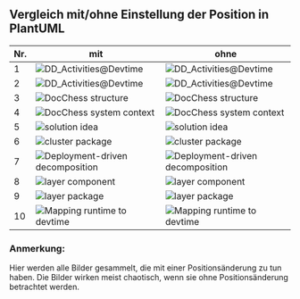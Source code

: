 ## Vergleich mit/ohne Einstellung der Position in PlantUML

|Nr.           | mit         | ohne        |
| ------------ | ----------- | ----------- |
|1|![DD_Activities@Devtime](https://www.plantuml.com/plantuml/svg/hLRlJzim4FtklyBgFY1LAW8s42kbWlxOj6cR4DqtGDCrlYHU73jod6xLnF--SvA65iewKF8XSNJlNkwzYo-vo1rOLwIAJoO_BWCd5z99p2yck70oHRQdC7JS6Mvb53ikf4K26SrOdaYTWOMKyp-Cqw6Dm7hfZmz6kvbRAgI0JK4rWH44IMHDeSNOA6Fvcp34ao0eu_VbcIgI8GJkLMppztW0nsjiWKaper6xLnON7cqKvmq07IbiXqw0WpdawsnFaqu3t4ZQKrAZMsR8ZNMnOVUCzQzHeUVv2XeYj7qEERTfyyG-THILoUg8m4KJOcNdEjrk0-5NuswtmmU3CNbNEAaZ_eqmmw5FXLN7rjfEoLzC08f_nzpngLv8QtHAdbSqqzyO5FwrMGzLRFEoZ0CyVT3Vj9zOhnIua3pT_mMsuffWfipI4_3B6bZNTRZcqCtv-VcdoVIkrb3slu85ZxhO8UJOQnYHU-K3g2CLL7XZ6tT6XLI2pz0kq3xl3cvtfqf-iJjXU-uSFNBdCshQmVaMXwB_ToZUS8ZUdvt-oEt-J1NaJWPyXA1f9AbafpK_sxFcRMtD_OEKcQDDj5DCqfOOrPwOTq_5N5aZYd9ixrIKjgL8jwVe-47HQobELd8SoHaR7SgepszrJvL3YnRExqow-hb8bxniFoqoigvJwZai1T7XwsYcTkUZz7dNc9bSEcEN9JYIZZ4QlZtH6_fHMzqC_N2OAvhkPtv-xml8OnHd_S70prnmlWMtsj6NbkOtNvL07m1V1Ar48u_vCeaFdk4hSk9Yu25KobPGLkGnyy5dooApPBXa-6yMfIe4d6m511P96ACeOUHMI2MBqqk44CHyxYTbdP3iIB3rDw_shCvANvZ5zihc-RyQoNitiHG2zPteyOGb6_Ufbxfs3-m2jQ2Vfxy0 "DD_Activities@Devtime")|![DD_Activities@Devtime](https://www.plantuml.com/plantuml/svg/hLPTJzim57tthx2w1wHA8603iT9Mq8zDcxO9mTx6DBdEJUhLiIFxfbiryTztxOHGeAm39G-jfNlkwJtd9YSzyoWSbhdcaycFSubggL21Fvl04bKER4T3YXmjTogR8q-K0m9PmvXVA5C89tBE_p1Ebx49rCTmlRC6ht2bWGek5xefZ8HSPCwM9XbRRHr_bQPmB6MityHFcaYbGkABs6PlOLyShR59cnVMWC4N3fSUtXik621Cfg4TkaIWc0c_plQuwKJ2lQOThGpWgW1k7Sujks6iTmaQ0izdOKG6hiU5vovlVh576mLjYxgImB8fiRYvJhVRGFZ5kDljy7v_JDwLg4p6ln1cE0ojudPZQskdvazM2is_WaS-DKlbhCd9yufc-Xja6MwRzLB5DejZxCF9dVvc_SHweGMcvEdUB-4ghWaKsgu20J-lWVLS1siEVHiC1Xycq--rXhZ_2YOVRB53o77GC2BtuW_GHYfe4enjt1cLIYVy2jmItDFkm6PtgkPdkvEsvyxX0tS-Wg4ds6zmAFj_X-Rt7ABxPwi_QhC_KoqyAib780n5abvijUPdUzQyhgsvkPDoXVGGRHMpQ4kCRa_CcyTYBfnDoXZRMnNbRIaoxIawkbFqKehZMpb8SiRMf2hhyMkpgsDeqG73aqdV8HVfoyVrqw4WwpfHpq4KH5UOeqdjpdiL-YwXi5wXTQi8pXGoHk6xkpiCILkTXo4RPfh2_JJ4zruY_1oIqrw_7o9NODZ0jK5wqL9yyzi9AF_337HA6dKiJ4byuWc-qXCN4m52asm45QMVir1ySYpoIgKh1lzcqRf2YEED0Ec0X36g4aPjX5IoEDr38EISpq9GrWsBBGskVkNLdjLT-JExs4xSNVXJSmOceVz2Vm40 "DD_Activities@Devtime")|
|2|![DD_Activities@Devtime](https://www.plantuml.com/plantuml/svg/hLJVQzim47xNNt5B7mg6XQxjGcTAIFDZVTjACXY3mb3aiwD5benyJXTA__UT7CSnVGbaqODz_kxkytsdaqObIKzLRc0w_VsWI6yqQIn7KzoGpb5yI33L5k4N6kDUu29DqskbMlZH8rguM7x1A_cvHP-qNTUXLtZNWdDC6BjJs4d_xgNDC8JYe0F_N6cgqR24k3IO4f03hxCLGQ8zSg7E2b6kjIsabpd0gm1UrYNOc65zTPOMj3N83fzBqph6KgqpxogRJ9nnlYcaTh_LJswAJgMYKyZgfdIubCiBPz6UHBPhV8SjYETY3Pw5BP4abxBiahtFuOth95mQtY7Q5WZEqyg9Do5YWFlxkJCu73xRAEBHGUCAz54KWomXmSt-lwBUdruKZIjj4bYWtuIm7kTFk4aLQPl1DuuP3aCcTdUrpVg19S7CRhHtDkUkxl9dVr5LOIgwhXrDMW_aGM2xjqpvP2IbtBF-YsmAcM9Xt3PamqCJkAEHrqqRM78hXCKUbQ7VoPWPMP9MC4Pf-VYPzL45VywauEQWO5_CWYIVm6CIrlyjmPn9mkr1mgaKWxqMlcHw4sTJdSNmR3yQfwG91eK9utUON7wLTOlOABnBUe72VjhTKQ6AzWJr7dN8ccFXIatER-lGJ1EFIs3gL_rX-8IugCgL25QV4OGubABJhK3ectqC59Kn0M503lXRUPJyHxPhw0RYf5O8t6sKQWNBS3fQ_stNxz5WA97u1itG2p52c_2b_my0 "DD_Activities@Devtime")|![DD_Activities@Devtime](https://www.plantuml.com/plantuml/svg/hLJTQzim47_NNt5B7mg6XQxjGcTAIFEnlcqb6On1OIZosT4YIqO-fmkb__jEZkEOlWIowC4-tSTFzxixQLIIz5Jb1gRJtm-Az4QJnd8qnGtf7CM715Dj4NwXCUu5Bj8qlLQgLJzwH0iNoozu9J-tsYTjrxNh5TwroZachBjJs0d_xgNDCBZYeAF-kT9KQyCIuj9WIa0ElCvM18dso8awAqIvrhQGNkO0hm9uMPTW8uRrrLbQqDOW6tmkJMiOIxNElAjiCd76-IQHslnMVxaeEfMAJW6hYzB1KYuld4Lx4jYky1sqG9wJDNWMj4IINCgo2_O-XXlN2RWqt27Q5WZEqyg9Do5YWFlxkJCu73xRAEBHGUCAz54KWomXmSt-N57tfnT5uqgR11ReDy6jn_4JBb95scRmZNs6mn29tQwsKJ-m99ZPZVREvbpLNVpiBwegJ4NNj8D9wu4y46nxov1FHbBADUk_o2QHAHR6RKCqF3IEEnXvtPI1ART4cEnH6leTZPcH9Ma5OvIMhvzP7sNmvqmCRWuCziaiIF8DF4PX_TyKp9aet1ued0ens7FXHwOtSJRLMGpFzgDnIfeWK9Wm_eV9vLzPbuY5mhka5o3ifzqR5R9eRr3lKOUeEHQkrEJyjdRDDF6u1AJ-C6mWBgfo9OBKPmr271BHwLPWwm55PKpOiq8EUAyyIZwDvLfr0t5IimEkD4grWcMu6QtzjcltQ32aH_nwPkY56A5D-C7_1m00 "DD_Activities@Devtime")|
|3|![DocChess structure](https://www.plantuml.com/plantuml/svg/ZPDDRjim48NtFCKqMQG5gjOeq29DR2DDugQx6FKc_LlGufD4Y2AD8ONOANojNg0NwrXnr3Gmcd0X4CFtlS4yZ4vYqfpQnj5voCygn4WnSPkdbg6U6HJMWxx0kN1D-qLHlCdpldp1WAVz-NiCzDk-EhM-xgG37FR5pp1IEynn3xzaxKjif7WdvGE78b4AnBQi4XdBo9CDNgbOMx_Gh1lwgKYE3mRRw-Py33xDqif17hZHhdjOTzyyD8lWuTFZyhLIdU_UQ3GosoZsQ3YasIecD3GUauvajbdSsdqJxTKyQ3RPb4CATN0_13cxwthBB1TRg6Tc2ml7AE7y3dtaX_g9BoMm7LA9_w6KV_yg2jzAihkyqNkl_uvxTRePWSwS5LqtysIPm5uxYlU7NzwnFJaDRbMwaEXo0MzzIQSXrFznw9DG1xNsddIRLnGgMGQcpJBSm9Q9hi46_gMi0EYJ1UkyafkDYMgd6QmaqImRRwQNxNCwhu-TvFFAw5Z171yDXss4DFpkwSQYWky05aAYVOm0DpObXuiMBbb9yMjRAk6Us50oBC3_qe9rtS5FnISieNNiahBdWqnsw8Wcrh_-qCPIpw74AXkyo4ZA3X7dEi4gTG9lv5V-0m00 "DocChess structure")|![DocChess structure](https://www.plantuml.com/plantuml/svg/ZPFFRjD04CRl-nH3UoX8628aK6cJg3GDvTQ8NCg_msPtRA-ydercrsfIbDVY1NWnncvYIXNHxi5QpNw_RpIVncSnQKvDxU4Yc4c9CK9Ct9ZKCAfd5dD725_G-t03XtcUlp6cBryo8i7XuZqEzDk-EdDKTT817lV5psYbTcpm7dx5cWfifVXEoaSUymGf0BkYJ60Teqaka5AnShJKh6lugK0E1OlRQti-1ahpjFOe3rnhtprikgy9zJ8GKdfSlb6gypqOZKPs6yK138SmNyU4DOp7e2FORHPtTjz4Uxq8ccqsuv125VmFGIQxhdVCQhc5UcQ-TEWP2_IqHn_veNvAXGIsHohnFvJoxrzvJeqakyyRU-_Dtt6lpziHOEATwBgPfwk4JDf3l3_yQiVsv2puTU53WgibagC2paEe_kFG9w6EAaq4kZ4bX5AMWQ5TXbjqHO8RP8lqKbO0uPD3rgQKcui9AgyPMKcYMJPkfvVjyzfKfrxoUMLrBD6UdWo7JKHf-9tWrc69j0CasSS0vDgbvF6oGP-SXFYrAPHmJ-md4UR8_zA2TJG_bPwoHDQXAyYU3pBPe1EOEdhzeOc5Ng0Igspm8WCfUunueHCwfSwGhFp8Vm00 "DocChess structure")|
|4|![DocChess system context](https://www.plantuml.com/plantuml/svg/bTEzJiCm403WtKznQWUcCZ2sKLMrL4m8f2u8iHZxubXrpf5_H0hYjNW1NenB0WLrQ8k7I77kkullaaLCCgHSExZsQbLXZ11tCM4DobF2DeaBXsM2v25OKoNGDg1ArfCGqrkag2fdLOK1Rj0GXYb8pW3ZiYolb19Th2JZ44QR8Ur6-GP7NTImqT_3s5d2IorZXVfD02_ocf7-VgaH5CKtWFcyqtfVurqCiGzBBuE6bRD8gGVhDc4WwNwEDCXsBmUtydMJET3q1pW2rG6yzsvdd4zmro1PCh3qVdl4DmT-7Ju_of8o6QGZ30yPwTXOT7ZCq6z_c2Lct9GNr3meJXBw0L0Vmak829CycNDhOFpifDhE_inZDYsA794JFz6hHVu6a1yIF6OZMc2bJwcjh-jCbd58GWsbz7zBwQvKSqhny6E2PLQLbWcjQ62YsU4vR1_SDU-CS6uQa22-SfCNhFWt-W80 "DocChess system context")|![DocChess system context](https://www.plantuml.com/plantuml/svg/bPEnJiCm48PtFyMf7PZAmDX6LTLICI6GkY34OkoBOzKvHxOZKX2lnGlmOboIjg0EQV4GoSx_tP_xBrx494EgImUtNgqAZ17YBYOiGNbAs2HnvJ1Fa3m4Que4sWPKoNeIOdgF55NXh2emm1qQmZ05oHLWdEVvZLAYrKeo3c6qwSjkbAzmrAhwWsuFOsS9hxMC1UeF0Rp8QuRq_gD6a6Lx0ERpbjP7Zq_HQv-MNWODAsUHKWUicuI1f3kqr9FDaUovbI-hceMcQs00L2VWetSxuto2Xmh9ae6bzzi1lZhXr-7xAy-f9eCqWE4fHZfM5XqECVIR3sE9CGxb3JKFYek4RW3KINW94M4ocNCoC7vrKcrdVyOncsPP7P7hlj2xHVu5a5yIFDT6DC2KFaTjVLdMP1aEIQZEIV_NIRTErJcAHnyJB6jLQ9dGYgepmqkeWxODxW8r1mOaY9ySy88fla8_ "DocChess system context")|
|5|![solution idea](https://www.plantuml.com/plantuml/svg/ZP9HIyCm58NVyoiksyiihEWUH6ICkJ5XYY1KyFakkMt3qcGcwMhH_NVJhPiL9fg7SCcvtycv8LFdqVgoKE2CAhqq6gGWP8fI3zw0bLdkGKXBl16PMqkzGOi5PDQKcwNEoKgFcXDSTKJuO12MDeBQibdtHll4rug2O0jK9s66VDtuQJ4tobZefobTSxxNT_kzkHzrflwqsx4TOz_TlQHsdWf8kDbG3z21WxwIccA1BYVHoTbxpT6F5kXxC1v3oqqc3ODDedGK4krOsqlem-YGaDrAJdjayUx9QWnFsMMh4tiWvvXIw9C8JwJBVnZmaq5thYXwm2r6KGE-4CzrUBYiFX2hGDnm2iGFeCqyanxkdfVdKN4U3L4T3X-NSPZWLvPEB4CO3Yw7KDt2MqcsXkfmzV6S7yyBGZLm5sm5SVmPJ9Y0k6ogYb5R1RSfQH6-w1S0 "solution idea")|![solution idea](https://www.plantuml.com/plantuml/svg/ZP9HIyCm58NVyoiksyiShEWUH6ICkJ5XYY1CyFakkMt3qcGcwUhG_dVJjQiL9fg7SCcvtycv8JFdqVeyK-2Cohqq6gGWP8fY3zw0bKdgGKXBl1APsqgzGuiP9DRakvLEoKgFcXDSTKJuO12MDeAQibhtHlkrFoWAWirGjS8S-RRoqs9XbB7GZsEwvloebyUzkXzrelwqArd9s7TtRtrmdZ9OSxEZ7g031tqbDKK2NKgYaxFtcg8VBz7tO3A1XfjEAmQhHF4u92fPqqlem-Ym9hkNd8x8yjsJrHYUiiiMBLkJ2umfz4c49zBvFmnuQz2TQpXym3qEXnNuGZpLuU6IGqri0d73AH0_W2RpN7guUrwTHyLvD4HrE7fSHM62NrbgMOOm6boEeBY5jvpi0OhwwjCvFvrdX6hWBjW6ekWpc31H5mMZkWXUCz8YVD0l "solution idea")|
|6|![cluster package](https://www.plantuml.com/plantuml/svg/ZPCnJyCm48Lt_ufJ6PY2YDj4WgPLfKhCI8oKmRMTDkh5ZXndGC1_vn8792GdnTD9_jwxvxEzQxrmlgiH97QjrmuQ8I_YfDajwjA3j-2gqzc3gfoMlhA6jPVADCA96gIj6skqyV31WDQHf2TdEwFs5gqhYlqFiDt2JLcMNCe1VBB6l_Xtr62igmMoByPAYuhQBqWLaf3cOCOQqWM85igqjz6vb6F7VhrkDflVHf2-mT--99Ff1CnZC9-0bp5uUJqw3z7vrUYhM8FL19p5u6m2pcDmtaSVRxlF_XpA8VjOZsDlQEp71tqliX0TnL4ZB0vcs4MH_iCfJA7XyqwyTv8f92gXYo0MIRx6okWx9TgpLkl7ekXQicQqFL3BUMeLg6oUoWALpr8qXWIJpst_36CWezED08y3RAUDei_s3G00 "cluster package")|![cluster package](https://www.plantuml.com/plantuml/svg/ZPDFIyGm4CNl-HJ3Ul2qOjC_eDkMXGNFWaVNGpPDksNJ9AJfGTJlxgIjWf1spMbWVk_DOvBiUyUi6pe9N0wz4nOCunVM278hHUt0QR1jStPGjLPmrsf5-akh3BEi0wuxevLG3Zu8u3cXjB5wKDL1Istp_F03b2NSr7LDEH_19wtSYtkN0fIs7PFaYv1Qomh7Rr0r9K7DKSqrH1jWFTIHjn4Pv_D4VrwBelWT1D4R_9sBCXujm3G4qmKu3i7nzUXqYawlHaz20v85E0t1wGASXU3CHvzlssT_dien-rpFQpUuzjE3k6Vf55soav2mEQgnArdq3wTf2uQkEr7ln2FORl4U49MetibMYRkAzMTHxHxpVEZHcM3RG_4wb8nGkWwb8vIjGiPd-Ypz2mnnnD2vJyDziXUgmc_s3G00 "cluster package")|
|7|![Deployment-driven decomposition](https://www.plantuml.com/plantuml/svg/dPHDRzim38Rl-XL4TYWGp4MRhiEs1a6RfZqCwtO8i5rsaINQPYDBXYIdIOV-zz4VJGCqJO3oO0SWtpTy9DAN8KeVwzB032lZrYNQc6XFIxIWKRcoSe4YEIkE36OHeWDFUH51aqVL9iA2R2MzB07-2U2mJcF_iubRP-CyhWromfVIR19JgHQvTxNLryuu3n-o33yhrUQVsYUtHfbKyLrkwLSyaUTRReOindM5u7mid7WIekrqC1pUkPJOSOPBKZWS3c0ylcRqEfBDuISNJIOW0yZd5hSuMKs_vd1LLSbSMfswLQU_MQ6gc_E16xiaxsnpifqDDZRP2NvveTg0zdPzG-pQkRrS3bprfPqNzNnRC3CCY-Wgw0ZGlysJxkRvWobClNi8pzezBDb-biRgCCJzQuWVPEiLpD4lzm7etG3VvLB2R-AvbWRkf2huuW-I5Fj9kbRQAKEhZ--bFm1bjg4Yz-LH6df4Q9VAiY30wKSO0KyDd0qQYJrjU-1uM_AfhJ_lwaURUd7qWDR258CgF59Qypazrc0aloqfNjYyZW8XuPWqhAbXaejc9Owr30NgYs_ZSHtuOF_QEiWSUVs3ybIrEvwzLoYOAKcQaN-jwtFPxjm84fFi_aCXn2LV0d-r_WC0 "Deployment-driven decomposition")|![Deployment-driven decomposition](https://www.plantuml.com/plantuml/svg/dPHDJzj048Rl-oj6wG4fgX64KhKbYY043bLf3v7QIo_htR6zPBrhxKT8gFZldRLDY4H89EPWHvfvtyopE-DB7xWBiTOmmqRRTOqcPDAf9HgGA6pTMA-2ieOTQIm210jEbLK0gHoADk4NoZJSyHhW7mCAOoNsFrFSMXFcOQsH4gxcUfEOSh4edOr6Nbjj7Nme2lmiH9j_Qf_KcYgu2Ezoox_Y2J_VSjFAO5Wt2DQ5oh8dnjfE1yFXdSqLESvmgGGEXmCOZwy9FGPbIlX9HPC9S0_ykSKjJbAhNtEuQffipetCxQhJtwnGn7G-S6EMobcJJhQpmMHJdE2N5weDQ6_NDqIkdTlBvS1LNzfvgPvl2sQ6VX5i0nq1khTvyjqyVp27gRCF_bcxXwNOpvAi3aFSluRueKnSmHpTSX-0t0tmdIyv_5Oqrrp37HSLNVn1ace_ITTAEsLevF4zTmUWz3PKeBuSSgqU4TgbCYJmSFeHHa1J0sU3936dRGyKRqi-jVNdNVreKy-E7j0OcA8NbKELHpgdnmYQqzieGGjRni0GCef9OiqraLoabJYMt5SeBxwDnz7JmVurqVCIQVszSAffTxnuhv0HKvQbaN-jwtF5xjmevNR-7sFiakw0Fbh_0G00 "Deployment-driven decomposition")|
|8|![layer component](https://www.plantuml.com/plantuml/svg/bPAnJiCm54LtVyLJEp05AKx2G9seKYKcDaRAuDelQLJdkRATeKByEqw08gG4WkTpV8zaRtsGBlIT0IClw43Pxcm9AR0RWtM0OC6rpJ60RXsgq5fY_jJIMJhPVSFmoY2UWrIdnjcUzCuQwuJOVG5L1UkwhhbI8_XWAJo5Yq4Wwpffs1jZjJKw1go464kYiQV7iIbTWVHWqk4Al5FgSsqupsLPNaSWVO6Vcr5JwGpCfs3-Umd_AE5_bcHJbsSpS3u5vpDmCGKNGxPA8KcgE0EmFfZu51lJ4jvgwO-eD_T2z1whQa_GUzaWSARuVuKC4ZSO-J8Zkqui578MoL4ebWa5Oria7V_lEm00 "layer component")|![layer component](https://www.plantuml.com/plantuml/svg/bPAnJiCm54LtVyLJEp0LAKx2G9seKYKcDaRAuDelQLJdkRATeKByEquAHKW9f9xFyJsIlV51kj2r1emyemDbsvCbfC3k35O1WWNNr8S0kd6eGcE9-MD39-ba-mF3EuDuzb8TQsSxqbjhh1DY-msK9Iohgk9A3U2JfV0IpWQ1h6kbOH-CLTRe6B0GOYY9newUXwPa0TA3IVehy46fhxN-l1P5SHs1v0r-RqPD9HCm7uFvtoNyKiB_BKd7Baydu6mCpYRWV0pE-soLm6fLnXc0vTx4frYRXl1UItz0lNuKelDObZk2piiQWJF5RnNIYv3D4zBhmamXOv4SX7oUa3EsGTBn-tu2 "layer component")|
|9|![layer package](https://www.plantuml.com/plantuml/svg/ZPInQiCm48PtFSMH3frIQiasj75C8D2fGw5Zqa6HvCH4beIi3A7jkrUMd8B1SU99sD_zzw4xl6eTjUxKI93qB2mOoevqBz2Z59K3fy7M-uC3Nbl1NAqLQe-rCjJI1fXkZ5P2EVX6u9-TBzrRVL9yhQMsHR6-06K93rLLOSO2-AQL-tHdAK1fsr29VX6gjEI-_QmeWeUlsAhtO9JCWBOWaov2v8prtRfdirmk_vj0yWN3dhwC9LTWF0RZQHCSJV1D4p8MJgx0wHYSJfkGQ49kccHZuTaLE1-3yywatufEvICUWqn_xaTa_8XsB-APPj56qfsGCDkgA4kJEvBY5HiydOJlI8fNPCXq4kcI_6xDDuUQSw6--DmF6FaP3zuGP8QCmSWC6HCPEVyfksNrRQKtMSXQYITEsuFWYr0I0Nm581U0Z0E8-HwbNwQnhwz5SMhzBI260vHEGoH0sJIK1YYVXD1AAEv_8Ny0 "layer package")|![layer package](https://www.plantuml.com/plantuml/svg/ZPEzQiCm54PtFSKb7Jgbr99jQEAOGA1JXqB7feCYouw9B1bP6KBRTwyikOM2h4IJu9xxtOD-jeEXsfmx0O9Uk8QUiXDjEBeNl3PW5EYsEHgeMisPQPL4mwcLFTMq0wQwNaak3NmYiEjWMnkjphBQAQ5qKUn-WRA4kxgkCMCEV5RIl9cBu22LxgX0tmZLIbHs_A8ed8VjsCiNPvGiW0uWaZ62vunDqyRrljbi_eP0yW7_Pzesbip0E0JZk0ds9lYg2Gc5anau3S5ft8Hu4tBL90k5PpDm7eBpqMHw5QFAgzywcMa_NL5lh-Zmn1zfvcq4FN01YxtqiZIv8SaVSO_ZIVY697z4FOad4PUKm7BvLOvlpDB21gn5A_b3HOSZhzR8wlWwdgcJgKx2TSJiWDA-W51rLHJdmQeZXXsKnY7Ye2mEfGxAen3QSbdPV_y3 "layer package")|
|10|![Mapping runtime to devtime](https://www.plantuml.com/plantuml/svg/dLJBQiCm4BphAvRqK32arC_Gva5e83UVUYmzg9BiYEXXPBabjFdtoacSGg8cRdKmkyoiPcS4djSM6zj80JckAgvAC8soN3Am6YXxRqiaM67Rtl1oPO5omuZbMg5wpLM53PO0dmZS8LfMMZ5b3trxbbhPPxiH39Gs4eiZy8J9kZIwKNIXXJPmKnH5HCWEt-w-hGvMfHlzptLl3-mUfuVhjWZTXeyXUfbEf_bcqUtv2fF9iPdD0DT0GlIZEmY2V9DhsWWM10D7tjTxfWmH2M7oDQH3Lpj1uLOO2wxO7SNrYj7nJbJr4OrwYvunb-u1s8SsQmyvHYJgDeoy6_xWyIyEr7bieSz2VCgAVApab1NxM6dlE194uiv1udUONC7JotYRWEoLGDOhWL5lR-bVdZf39EkCf7wZHpppuwChywFBysZE57M_acy0 "Mapping runtime to devtime")|![Mapping runtime to devtime](https://www.plantuml.com/plantuml/svg/dLJBQiCm4BphAvRq432qrC_Gva5e83UVUYmzg9BiYEXXPBabjFdtoecJGg8QjpgObMTMCxC2BMkBZMsaW1nN5LSbc4PPBXbO3PIzjoKQ2rROzeVXvSO2vOOHoxL2zPQh2Xii0JuHk4MqhBHYodRxTgsriizs9nWeRIGMP-09asrfTAFeIWjjuAOeYeYG0xu_V5iTh4hN-f_ZtXxOFKwxu_O8ZSF74BtCv_DyjphvV8NPxBnPB03NG4BqepiAWdoNQze85WGZHpxMHwOC4GbXzdLxwqgd9vo3gU2AtL5SRnYT7ZJL4CreiEOLS-tcppwqsNh8CI9HPp3o6Zp3yI_-rVNCGb-0-98L-LZ99IlsiTB1mqWGYRi0YJzVqW-dlN0RNmwAdmsAFnaSBFtBBMU8P5sEr1_p16T-UDBVFUdjHakcg7j1lW40 "Mapping runtime to devtime")|

### Anmerkung:
Hier werden alle Bilder gesammelt, die mit einer Positionsänderung zu tun haben. Die Bilder wirken meist chaotisch, wenn sie ohne Positionsänderung betrachtet werden. 